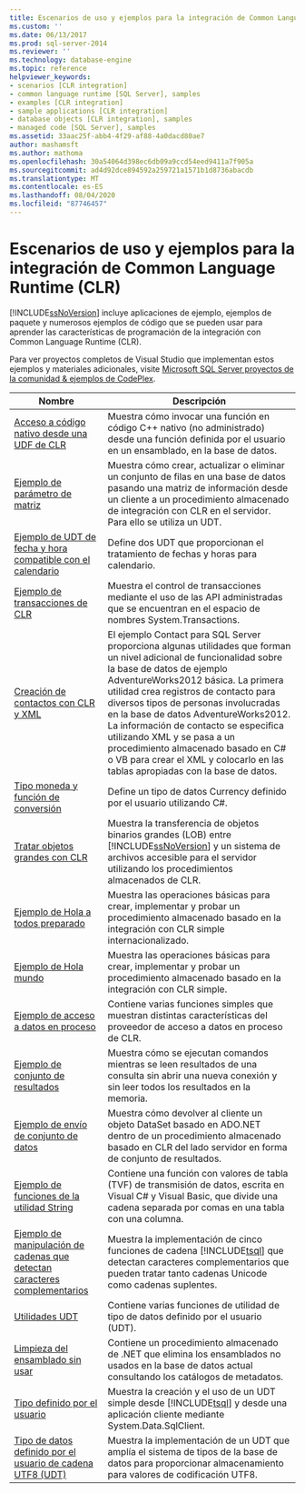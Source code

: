```yaml
---
title: Escenarios de uso y ejemplos para la integración de Common Language Runtime (CLR) | Microsoft Docs
ms.custom: ''
ms.date: 06/13/2017
ms.prod: sql-server-2014
ms.reviewer: ''
ms.technology: database-engine
ms.topic: reference
helpviewer_keywords:
- scenarios [CLR integration]
- common language runtime [SQL Server], samples
- examples [CLR integration]
- sample applications [CLR integration]
- database objects [CLR integration], samples
- managed code [SQL Server], samples
ms.assetid: 33aac25f-abb4-4f29-af88-4a0dacd80ae7
author: mashamsft
ms.author: mathoma
ms.openlocfilehash: 30a54064d398ec6db09a9ccd54eed9411a7f905a
ms.sourcegitcommit: ad4d92dce894592a259721a1571b1d8736abacdb
ms.translationtype: MT
ms.contentlocale: es-ES
ms.lasthandoff: 08/04/2020
ms.locfileid: "87746457"
---
```

# <a name="usage-scenarios-and-examples-for-common-language-runtime-clr-integration"></a>Escenarios de uso y ejemplos para la integración de Common Language Runtime (CLR)
  [!INCLUDE[ssNoVersion](../../includes/ssnoversion-md.md)] incluye aplicaciones de ejemplo, ejemplos de paquete y numerosos ejemplos de código que se pueden usar para aprender las características de programación de la integración con Common Language Runtime (CLR).  
  
 Para ver proyectos completos de Visual Studio que implementan estos ejemplos y materiales adicionales, visite [Microsoft SQL Server proyectos de la comunidad & ejemplos de CodePlex](https://go.microsoft.com/fwlink/?LinkID=193935).  
  
|Nombre|Descripción|  
|----------|-----------------|  
|[Acceso a código nativo desde una UDF de CLR](../../../2014/database-engine/dev-guide/accessing-native-code-from-a-clr-udf.md)|Muestra cómo invocar una función en código C++ nativo (no administrado) desde una función definida por el usuario en un ensamblado, en la base de datos.|  
|[Ejemplo de parámetro de matriz](../../../2014/database-engine/dev-guide/array-parameter-sample.md)|Muestra cómo crear, actualizar o eliminar un conjunto de filas en una base de datos pasando una matriz de información desde un cliente a un procedimiento almacenado de integración con CLR en el servidor. Para ello se utiliza un UDT.|  
|[Ejemplo de UDT de fecha y hora compatible con el calendario](../../../2014/database-engine/dev-guide/calendar-aware-date-and-time-udt-sample.md)|Define dos UDT que proporcionan el tratamiento de fechas y horas para calendario.|  
|[Ejemplo de transacciones de CLR](../../../2014/database-engine/dev-guide/clr-transactions-sample.md)|Muestra el control de transacciones mediante el uso de las API administradas que se encuentran en el espacio de nombres System.Transactions.|  
|[Creación de contactos con CLR y XML](../../../2014/database-engine/dev-guide/contact-creation-using-clr-and-xml.md)|El ejemplo Contact para SQL Server proporciona algunas utilidades que forman un nivel adicional de funcionalidad sobre la base de datos de ejemplo AdventureWorks2012 básica. La primera utilidad crea registros de contacto para diversos tipos de personas involucradas en la base de datos AdventureWorks2012. La información de contacto se especifica utilizando XML y se pasa a un procedimiento almacenado basado en C# o VB para crear el XML y colocarlo en las tablas apropiadas con la base de datos.|  
|[Tipo moneda y función de conversión](../../../2014/database-engine/dev-guide/currency-type-and-conversion-function.md)|Define un tipo de datos Currency definido por el usuario utilizando C#.|  
|[Tratar objetos grandes con CLR](../../../2014/database-engine/dev-guide/handling-large-objects-using-clr.md)|Muestra la transferencia de objetos binarios grandes (LOB) entre [!INCLUDE[ssNoVersion](../../includes/ssnoversion-md.md)] y un sistema de archivos accesible para el servidor utilizando los procedimientos almacenados de CLR.|  
|[Ejemplo de Hola a todos preparado](../../../2014/database-engine/dev-guide/hello-world-ready-sample.md)|Muestra las operaciones básicas para crear, implementar y probar un procedimiento almacenado basado en la integración con CLR simple internacionalizado.|  
|[Ejemplo de Hola mundo](../../../2014/database-engine/dev-guide/hello-world-sample.md)|Muestra las operaciones básicas para crear, implementar y probar un procedimiento almacenado basado en la integración con CLR simple.|  
|[Ejemplo de acceso a datos en proceso](../../../2014/database-engine/dev-guide/in-process-data-access-sample.md)|Contiene varias funciones simples que muestran distintas características del proveedor de acceso a datos en proceso de CLR.|  
|[Ejemplo de conjunto de resultados](../../../2014/database-engine/dev-guide/result-set-sample.md)|Muestra cómo se ejecutan comandos mientras se leen resultados de una consulta sin abrir una nueva conexión y sin leer todos los resultados en la memoria.|  
|[Ejemplo de envío de conjunto de datos](../../../2014/database-engine/dev-guide/send-dataset-sample.md)|Muestra cómo devolver al cliente un objeto DataSet basado en ADO.NET dentro de un procedimiento almacenado basado en CLR del lado servidor en forma de conjunto de resultados.|  
|[Ejemplo de funciones de la utilidad String](../../../2014/database-engine/dev-guide/string-utility-functions-sample.md)|Contiene una función con valores de tabla (TVF) de transmisión de datos, escrita en Visual C# y Visual Basic, que divide una cadena separada por comas en una tabla con una columna.|  
|[Ejemplo de manipulación de cadenas que detectan caracteres complementarios](../../../2014/database-engine/dev-guide/supplementary-aware-string-manipulation-sample.md)|Muestra la implementación de cinco funciones de cadena [!INCLUDE[tsql](../../includes/tsql-md.md)] que detectan caracteres complementarios que pueden tratar tanto cadenas Unicode como cadenas suplentes.|  
|[Utilidades UDT](../../../2014/database-engine/dev-guide/udt-utilities.md)|Contiene varias funciones de utilidad de tipo de datos definido por el usuario (UDT).|  
|[Limpieza del ensamblado sin usar](../../../2014/database-engine/dev-guide/unused-assembly-cleanup.md)|Contiene un procedimiento almacenado de .NET que elimina los ensamblados no usados en la base de datos actual consultando los catálogos de metadatos.|  
|[Tipo definido por el usuario](../../../2014/database-engine/dev-guide/user-defined-type.md)|Muestra la creación y el uso de un UDT simple desde [!INCLUDE[tsql](../../includes/tsql-md.md)] y desde una aplicación cliente mediante System.Data.SqlClient.|  
|[Tipo de datos definido por el usuario de cadena UTF8 &#40;UDT&#41;](../../../2014/database-engine/dev-guide/utf8-string-user-defined-data-type-udt.md)|Muestra la implementación de un UDT que amplía el sistema de tipos de la base de datos para proporcionar almacenamiento para valores de codificación UTF8.|  
  
  
